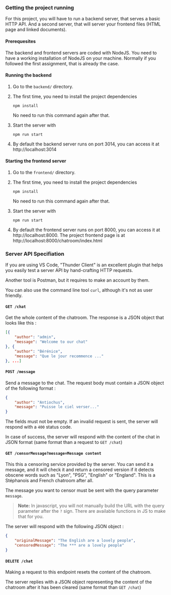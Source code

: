 ### Getting the project running

For this project, you will have to run a backend server, that serves a basic HTTP API.
And a second server, that will server your frontend files (HTML page and linked documents).

#### Prerequesites

The backend and frontend servers are coded with NodeJS. You need to have a working
installation of NodeJS on your machine. Normally if you followed the first assignment,
that is already the case.

#### Running the backend

1. Go to the `backend/` directory. 
2. The first time, you need to install the project dependencies

    ```
    npm install
    ```

    No need to run this command again after that.

3. Start the server with

    ```
    npm run start
    ```

4. By default the backend server runs on port 3014, you can access it at http://localhost:3014

#### Starting the frontend server

1. Go to the `frontend/` directory. 
2. The first time, you need to install the project dependencies

    ```
    npm install
    ```

    No need to run this command again after that.

3. Start the server with

    ```
    npm run start
    ```

4. By default the frontend server runs on port 8000, you can access it at http://localhost:8000.
   The project frontend page is at http://localhost:8000/chatroom/index.html


### Server API Specifiation

If you are using VS Code, "Thunder Client" is an excellent plugin that helps you easily
test a server API by hand-crafting HTTP requests.

Another tool is Postman, but it requires to make an account by them.

You can also use the command line tool `curl`, although it's not as user friendly.

#### `GET /chat`

Get the whole content of the chatroom. The response is a JSON object that looks like this :

```json
[{
    "author": "admin",
    "message": "Welcome to our chat"
}, {
    "author": "Bérénice",
    "message": "Que le jour recommence ..."
}, ...]
```

#### `POST /message`

Send a message to the chat. The request body must contain a JSON object
of the following format : 

```json
{
    "author": "Antiochus",
    "message": "Puisse le ciel verser..."
}
```

The fields must not be empty. If an invalid request is sent, the server
will respond with a `400` status code.

In case of success, the server will respond with the content of the chat
in JSON format (same format than a request to `GET /chat`)

#### `GET /censorMessage?message=Message content`

This this a censoring service provided by the server. You can send it a message,
and it will check it and return a censored version if it detects obscene words
such as "Lyon", "PSG", "English" or "England". This is a Stéphanois and French 
chatroom after all.

The message you want to censor must be sent with the query parameter `message`.

> **Note:** In javascript, you will not manually build the URL with the query
> parameter after the `?` sign. There are available functions in JS to make that for you.

The server will respond with the following JSON object :

```json
{
    "originalMessage": "The English are a lovely people", 
    "censoredMessage": "The *** are a lovely people"
}
```

#### `DELETE /chat`

Making a request to this endpoint resets the content of the chatroom. 
 
The server replies with a JSON object representing the content of the chatroom
after it has been cleared (same format than `GET /chat`)
